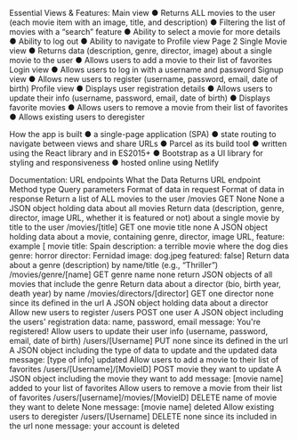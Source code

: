 Essential Views & Features:
Main view
● Returns ALL movies to the user (each movie item with an image, title, and description)
● Filtering the list of movies with a “search” feature
● Ability to select a movie for more details
● Ability to log out
● Ability to navigate to Profile view
Page 2
Single Movie view
● Returns data (description, genre, director, image) about a single movie to the user
● Allows users to add a movie to their list of favorites
Login view
● Allows users to log in with a username and password
Signup view
● Allows new users to register (username, password, email, date of birth)
Profile view
● Displays user registration details
● Allows users to update their info (username, password, email, date of birth)
● Displays favorite movies
● Allows users to remove a movie from their list of favorites
● Allows existing users to deregister

How the app is built
● a single-page application (SPA)
● state routing to navigate between views and share URLs
● Parcel as its build tool
●  written using the React library and in ES2015+
●  Bootstrap as a UI library for styling and responsiveness
●   hosted online using Netlify


Documentation: 
URL endpoints
What the Data Returns	URL endpoint	Method type	Query parameters	Format of data in request	Format of data in response
Return a list of ALL movies to the user	/movies	GET	None	None	a JSON object holding data about all movies
Return data (description, genre, director, image URL, whether it is featured or not) about a single movie by title to the user	/movies/[title]	GET	one movie title	none	A JSON object holding data about a movie, containing genre, director, image URL, feature: example [ movie title: Spain description: a terrible movie where the dog dies genre: horror director: Fernidad image: dog.jpeg featured: false]
Return data about a genre (description) by name/title (e.g., “Thriller”)	/movies/genre/[name]	GET	genre name	none	return JSON objects of all movies that include the genre
Return data about a director (bio, birth year, death year) by name	/movies/directors/[director]	GET	one director	none since its defined in the url	A JSON object holding data about a director	
Allow new users to register	/users	POST	one user	A JSON object including the users' registration data: name, password, email	message: You're registered!
Allow users to update their user info (username, password, email, date of birth)	/users/[Username]	PUT	none since its defined in the url	A JSON object including the type of data to update and the updated data	message: [type of info] updated
Allow users to add a movie to their list of favorites	/users/[Username]/[MovieID]	POST	movie they want to update	A JSON object including the movie they want to add	message: [movie name] added to your list of favorites
Allow users to remove a movie from their list of favorites	/users/[username]/movies/[MovieID]	DELETE	name of movie they want to delete	None	message: [movie name] deleted
Allow existing users to deregister	/users/[Username]	DELETE	none since its included in the url	none	message: your account is deleted
